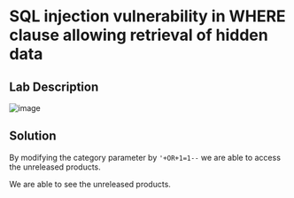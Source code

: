 # SQL injection vulnerability in WHERE clause allowing retrieval of hidden data

## Lab Description

![image](https://github.com/KVNuhman/Web-Security-Lab/assets/46161259/33c8b025-b322-46a8-b975-b4baab883530)

## Solution

By modifying the category parameter by `'+OR+1=1--` we are able to access the unreleased products.

We are able to see the unreleased products.
